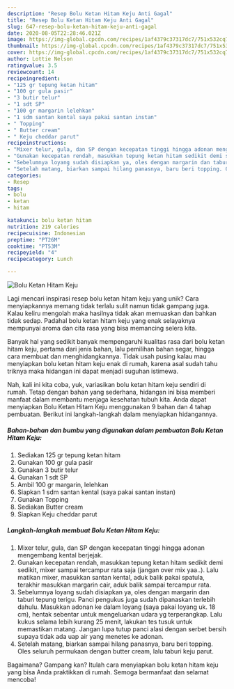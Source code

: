```yaml
---
description: "Resep Bolu Ketan Hitam Keju Anti Gagal"
title: "Resep Bolu Ketan Hitam Keju Anti Gagal"
slug: 647-resep-bolu-ketan-hitam-keju-anti-gagal
date: 2020-08-05T22:28:46.021Z
image: https://img-global.cpcdn.com/recipes/1af4379c37317dc7/751x532cq70/bolu-ketan-hitam-keju-foto-resep-utama.jpg
thumbnail: https://img-global.cpcdn.com/recipes/1af4379c37317dc7/751x532cq70/bolu-ketan-hitam-keju-foto-resep-utama.jpg
cover: https://img-global.cpcdn.com/recipes/1af4379c37317dc7/751x532cq70/bolu-ketan-hitam-keju-foto-resep-utama.jpg
author: Lottie Nelson
ratingvalue: 3.5
reviewcount: 14
recipeingredient:
- "125 gr tepung ketan hitam"
- "100 gr gula pasir"
- "3 butir telur"
- "1 sdt SP"
- "100 gr margarin lelehkan"
- "1 sdm santan kental saya pakai santan instan"
- " Topping"
- " Butter cream"
- " Keju cheddar parut"
recipeinstructions:
- "Mixer telur, gula, dan SP dengan kecepatan tinggi hingga adonan mengembang kental berjejak."
- "Gunakan kecepatan rendah, masukkan tepung ketan hitam sedikit demi sedikit, mixer sampai tercampur rata saja (jangan over mix yaa..). Lalu matikan mixer, masukkan santan kental, aduk balik pakai spatula, terakhir masukkan margarin cair, aduk balik sampai tercampur rata."
- "Sebelumnya loyang sudah disiapkan ya, oles dengan margarin dan taburi tepung terigu. Panci pengukus juga sudah dipanaskan terlebih dahulu. Masukkan adonan ke dalam loyang (saya pakai loyang uk. 18 cm), hentak sebentar untuk mengeluarkan udara yg terperangkap. Lalu kukus selama lebih kurang 25 menit, lakukan tes tusuk untuk memastikan matang. Jangan lupa tutup panci alasi dengan serbet bersih supaya tidak ada uap air yang menetes ke adonan."
- "Setelah matang, biarkan sampai hilang panasnya, baru beri topping. Oles seluruh permukaan dengan butter cream, lalu taburi keju parut."
categories:
- Resep
tags:
- bolu
- ketan
- hitam

katakunci: bolu ketan hitam 
nutrition: 219 calories
recipecuisine: Indonesian
preptime: "PT26M"
cooktime: "PT53M"
recipeyield: "4"
recipecategory: Lunch

---
```



![Bolu Ketan Hitam Keju](https://img-global.cpcdn.com/recipes/1af4379c37317dc7/751x532cq70/bolu-ketan-hitam-keju-foto-resep-utama.jpg)

Lagi mencari inspirasi resep bolu ketan hitam keju yang unik? Cara menyiapkannya memang tidak terlalu sulit namun tidak gampang juga. Kalau keliru mengolah maka hasilnya tidak akan memuaskan dan bahkan tidak sedap. Padahal bolu ketan hitam keju yang enak selayaknya mempunyai aroma dan cita rasa yang bisa memancing selera kita.

Banyak hal yang sedikit banyak mempengaruhi kualitas rasa dari bolu ketan hitam keju, pertama dari jenis bahan, lalu pemilihan bahan segar, hingga cara membuat dan menghidangkannya. Tidak usah pusing kalau mau menyiapkan bolu ketan hitam keju enak di rumah, karena asal sudah tahu triknya maka hidangan ini dapat menjadi suguhan istimewa.




Nah, kali ini kita coba, yuk, variasikan bolu ketan hitam keju sendiri di rumah. Tetap dengan bahan yang sederhana, hidangan ini bisa memberi manfaat dalam membantu menjaga kesehatan tubuh kita. Anda dapat menyiapkan Bolu Ketan Hitam Keju menggunakan 9 bahan dan 4 tahap pembuatan. Berikut ini langkah-langkah dalam menyiapkan hidangannya.

<!--inarticleads1-->

##### Bahan-bahan dan bumbu yang digunakan dalam pembuatan Bolu Ketan Hitam Keju:

1. Sediakan 125 gr tepung ketan hitam
1. Gunakan 100 gr gula pasir
1. Gunakan 3 butir telur
1. Gunakan 1 sdt SP
1. Ambil 100 gr margarin, lelehkan
1. Siapkan 1 sdm santan kental (saya pakai santan instan)
1. Gunakan  Topping
1. Sediakan  Butter cream
1. Siapkan  Keju cheddar parut




<!--inarticleads2-->

##### Langkah-langkah membuat Bolu Ketan Hitam Keju:

1. Mixer telur, gula, dan SP dengan kecepatan tinggi hingga adonan mengembang kental berjejak.
1. Gunakan kecepatan rendah, masukkan tepung ketan hitam sedikit demi sedikit, mixer sampai tercampur rata saja (jangan over mix yaa..). Lalu matikan mixer, masukkan santan kental, aduk balik pakai spatula, terakhir masukkan margarin cair, aduk balik sampai tercampur rata.
1. Sebelumnya loyang sudah disiapkan ya, oles dengan margarin dan taburi tepung terigu. Panci pengukus juga sudah dipanaskan terlebih dahulu. Masukkan adonan ke dalam loyang (saya pakai loyang uk. 18 cm), hentak sebentar untuk mengeluarkan udara yg terperangkap. Lalu kukus selama lebih kurang 25 menit, lakukan tes tusuk untuk memastikan matang. Jangan lupa tutup panci alasi dengan serbet bersih supaya tidak ada uap air yang menetes ke adonan.
1. Setelah matang, biarkan sampai hilang panasnya, baru beri topping. Oles seluruh permukaan dengan butter cream, lalu taburi keju parut.




Bagaimana? Gampang kan? Itulah cara menyiapkan bolu ketan hitam keju yang bisa Anda praktikkan di rumah. Semoga bermanfaat dan selamat mencoba!
